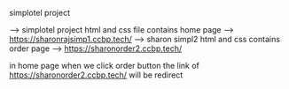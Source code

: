 simplotel project

--> simplotel project html and css file contains home page
     --> https://sharonrajsimp1.ccbp.tech/
--> sharon simpl2 html and css contains order page
     --> https://sharonorder2.ccbp.tech/

in home page when we click order button the link of https://sharonorder2.ccbp.tech/ will be redirect
